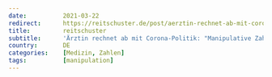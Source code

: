 ```yaml
---
date:          2021-03-22
redirect:      https://reitschuster.de/post/aerztin-rechnet-ab-mit-corona-politik-manipulative-zahlen/
title:         reitschuster
subtitle:      'Ärztin rechnet ab mit Corona-Politik: "Manipulative Zahlen"'
country:       DE
categories:    [Medizin, Zahlen]
tags:          [manipulation]
---
```

